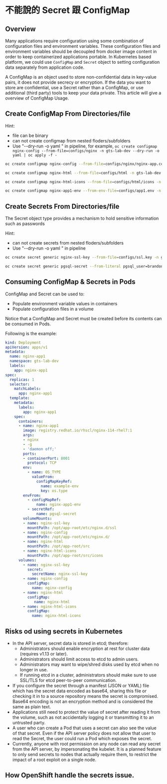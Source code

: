 不能說的 Secret 跟 ConfigMap
===========================

Overview
--------
Many applications require configuration using some combination of configuration files and environment variables.
These configuration files and environment variables should be decoupled from docker image content  in order to keep containerized applications portable.
In Kubernetes based platform, we could use `ConfigMap` and `Secret` object to setting configuration data separately from application code.

A ConfigMap is an object used to store non-confidential data in key-value pairs, it does not provide secrecy or encryption. If the data you want to store are confidential, use a Secret rather than a ConfigMap, or use additional (third party) tools to keep your data private.
This article will give a overview of ConfigMap Usage.

Create ConfigMap From Directories/file
---------------------------------------

Hint:

- file can be binary
- can not create configmap from nested floders/subfolders
- Use "--dry-run -o yaml " in pipeline, for example, `oc create configmap nginx-config --from-file=configs/nginx -n gts-lab-dev --dry-run -o yaml | oc apply -f -`

```bash
oc create configmap nginx-config --from-file=configs/nginx/nginx-app.conf -n gts-lab-dev --dry-run -o yaml | oc apply -f -

oc create configmap nginx-html --from-file=configs/html -n gts-lab-dev --dry-run -o yaml | oc apply -f -

oc create configmap nginx-html-icons --from-file=configs/html/icons -n gts-lab-dev --dry-run -o yaml | oc apply -f -

oc create configmap nginx-app1-env --from-env-file=configs/app1.env -n gts-lab-dev --dry-run -o yaml | oc apply -f -
```


Create Secrets From Directories/file
---------------------------------------

The Secret object type provides a mechanism to hold sensitive information such as passwords

Hint: 

- can not create secrets from nested floders/subfolders
- Use "--dry-run -o yaml " in pipeline

```bash
oc create secret generic nginx-ssl-key --from-file=configs/ssl.key -n gts-lab-dev --dry-run -o yaml | oc apply -f -

oc create secret generic pgsql-secret --from-literal pgsql_user=brandon --from-literal pgsql_key=testing123 --dry-run -o yaml | oc apply -f -
```



Consuming ConfigMap & Secrets in Pods
-----------------------------

ConfigMap and Secret can be used to:

- Populate environment variable values in containers
- Populate configuration files in a volume

Notice that a ConfigMap and Secret must be created before its contents can be consumed in Pods.

Following is the example: 


```yaml
kind: Deployment
apiVersion: apps/v1
metadata:
  name: nginx-app1
  namespace: gts-lab-dev
  labels:
    app: nginx-app1
spec:
  replicas: 1
  selector:
    matchLabels:
      app: nginx-app1
  template:
    metadata:
      labels:
        app: nginx-app1
    spec:
      containers:
      - name: nginx-app1
        image: registry.redhat.io/rhscl/nginx-114-rhel7:1
        args: 
        - nginx 
        - -g 
        - 'daemon off;'
        ports:
        - containerPort: 8001
          protocol: TCP
        env: 
          - name: OS_TYPE
            valueFrom:
              configMapKeyRef:
                name: example-env
                key: os.type  
        envFrom: 
          - configMapRef:
              name: nginx-app1-env
          - secretRef:
              name: pgsql-secret
        volumeMounts:
        - name: nginx-ssl-key
          mountPath: /opt/app-root/etc/nginx.d/ssl
        - name: nginx-config
          mountPath: /opt/app-root/etc/nginx.d/
        - name: nginx-html
          mountPath: /opt/app-root/src
        - name: nginx-html-icons
          mountPath: /opt/app-root/src/icons
      volumes:
        - name: nginx-ssl-key
          secret:
            secretName: nginx-ssl-key
        - name: nginx-config
          configMap:
            name: nginx-config
        - name: nginx-html
          configMap:
             name: nginx-html
        - name: nginx-html-icons
          configMap:
            name: nginx-html-icons
```

Risks od using secrets in Kubernetes
----------

- In the API server, secret data is stored in etcd; therefore:
  - Administrators should enable encryption at rest for cluster data (requires v1.13 or later).
  - Administrators should limit access to etcd to admin users.
  - Administrators may want to wipe/shred disks used by etcd when no longer in use.
  - If running etcd in a cluster, administrators should make sure to use SSL/TLS for etcd peer-to-peer communication.
- If you configure the secret through a manifest (JSON or YAML) file which has the secret data encoded as base64, sharing this file or checking it in to a source repository means the secret is compromised. Base64 encoding is not an encryption method and is considered the same as plain text.
- Applications still need to protect the value of secret after reading it from the volume, such as not accidentally logging it or transmitting it to an untrusted party.
- A user who can create a Pod that uses a secret can also see the value of that secret. Even if the API server policy does not allow that user to read the Secret, the user could run a Pod which exposes the secret.
- Currently, anyone with root permission on any node can read any secret from the API server, by impersonating the kubelet. It is a planned feature to only send secrets to nodes that actually require them, to restrict the impact of a root exploit on a single node.


How OpenShift handle the secrets issue.
------------------------------------------


